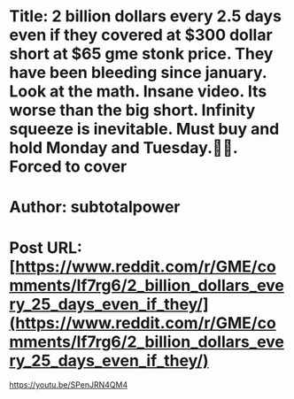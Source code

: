 # Title: 2 billion dollars every 2.5 days even if they covered at $300 dollar short at $65 gme stonk price. They have been bleeding since january. Look at the math. Insane video. Its worse than the big short. Infinity squeeze is inevitable. Must buy and hold Monday and Tuesday.💎👐. Forced to cover
# Author: subtotalpower
# Post URL: [https://www.reddit.com/r/GME/comments/lf7rg6/2_billion_dollars_every_25_days_even_if_they/](https://www.reddit.com/r/GME/comments/lf7rg6/2_billion_dollars_every_25_days_even_if_they/)


https://youtu.be/SPenJRN4QM4
